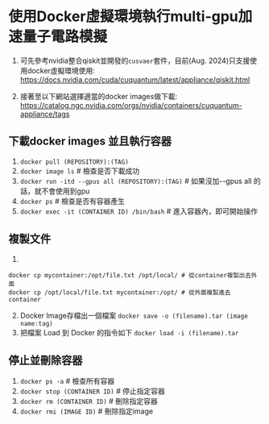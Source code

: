 # 使用Docker虛擬環境執行multi-gpu加速量子電路模擬
1. 可先參考nvidia整合qiskit並開發的`cusvaer`套件，目前(Aug. 2024)只支援使用docker虛擬環境使用:
https://docs.nvidia.com/cuda/cuquantum/latest/appliance/qiskit.html

2. 接著至以下網站選擇適當的docker images做下載:
https://catalog.ngc.nvidia.com/orgs/nvidia/containers/cuquantum-appliance/tags

## 下載docker images 並且執行容器
1. `docker pull (REPOSITORY):(TAG)`
2. `docker image ls` # 檢查是否下載成功
3. `docker run -itd --gpus all (REPOSITORY):(TAG)` # 如果沒加--gpus all 的話，就不會使用到gpu
4. `docker ps` # 檢查是否有容器產生
5. `docker exec -it (CONTAINER ID) /bin/bash` # 進入容器內，即可開始操作

## 複製文件
1. 
```
docker cp mycontainer:/opt/file.txt /opt/local/ # 從container複製出去外面
docker cp /opt/local/file.txt mycontainer:/opt/ # 從外面複製進去container
```
2. Docker Image存檔出一個檔案
`docker save -o (filename).tar (image name:tag)`
3. 把檔案 Load 到 Docker 的指令如下
`docker load -i (filename).tar`

## 停止並刪除容器
1. `docker ps -a` # 檢查所有容器
2. `docker stop (CONTAINER ID)` # 停止指定容器
3. `docker rm (CONTAINER ID)` # 刪除指定容器
4. `docker rmi (IMAGE ID)` # 刪除指定image


